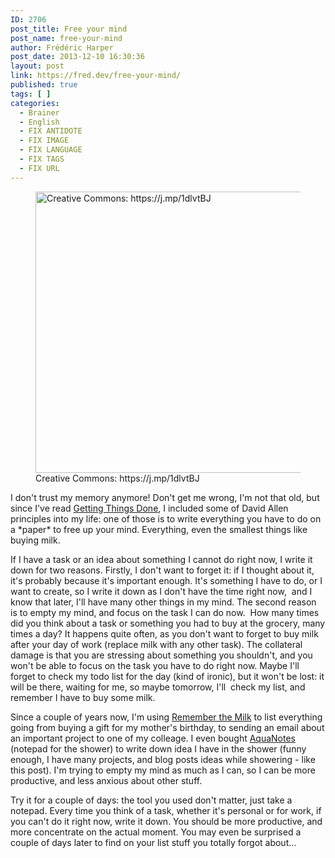 ```yaml
---
ID: 2706
post_title: Free your mind
post_name: free-your-mind
author: Frédéric Harper
post_date: 2013-12-10 16:30:36
layout: post
link: https://fred.dev/free-your-mind/
published: true
tags: [ ]
categories:
  - Brainer
  - English
  - FIX ANTIDOTE
  - FIX IMAGE
  - FIX LANGUAGE
  - FIX TAGS
  - FIX URL
---
```

<figure><img alt="Creative Commons: https://j.mp/1dlvtBJ" src="http://fred.dev/wp-content/uploads/2013/12/freeyourmind.jpg" width="600" height="450" /><figcaption> Creative Commons: https://j.mp/1dlvtBJ</figcaption></figure>
I don't trust my memory anymore! Don't get me wrong, I'm not that old, but since I've read <a href="https://www.goodreads.com/book/show/1633.Getting_Things_Done" target="_blank" rel="noopener noreferrer">Getting Things Done</a>, I included some of David Allen principles into my life: one of those is to write everything you have to do on a *paper* to free up your mind. Everything, even the smallest things like buying milk.

If I have a task or an idea about something I cannot do right now, I write it down for two reasons. Firstly, I don't want to forget it: if I thought about it, it's probably because it's important enough. It's something I have to do, or I want to create, so I write it down as I don't have the time right now,  and I know that later, I'll have many other things in my mind. The second reason is to empty my mind, and focus on the task I can do now.  How many times did you think about a task or something you had to buy at the grocery, many times a day? It happens quite often, as you don't want to forget to buy milk after your day of work (replace milk with any other task). The collateral damage is that you are stressing about something you shouldn't, and you won't be able to focus on the task you have to do right now. Maybe I'll forget to check my todo list for the day (kind of ironic), but it won't be lost: it will be there, waiting for me, so maybe tomorrow, I'll  check my list, and remember I have to buy some milk.

Since a couple of years now, I'm using <a href="https://www.rememberthemilk.com/" target="_blank" rel="noopener noreferrer">Remember the Milk</a> to list everything going from buying a gift for my mother's birthday, to sending an email about an important project to one of my colleage. I even bought <a href="http://www.myaquanotes.com/" target="_blank" rel="noopener noreferrer">AquaNotes</a> (notepad for the shower) to write down idea I have in the shower (funny enough, I have many projects, and blog posts ideas while showering - like this post). I'm trying to empty my mind as much as I can, so I can be more productive, and less anxious about other stuff.

Try it for a couple of days: the tool you used don't matter, just take a notepad. Every time you think of a task, whether it's personal or for work, if you can't do it right now, write it down. You should be more productive, and more concentrate on the actual moment. You may even be surprised a couple of days later to find on your list stuff you totally forgot about...